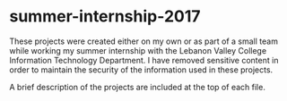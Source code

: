 # summer-internship-2017

These projects were created either on my own or as part of a small team while working my summer internship with the Lebanon Valley College Information Technology Department. 
I have removed sensitive content in order to maintain the security of the information used in these projects.

A brief description of the projects are included at the top of each file.
